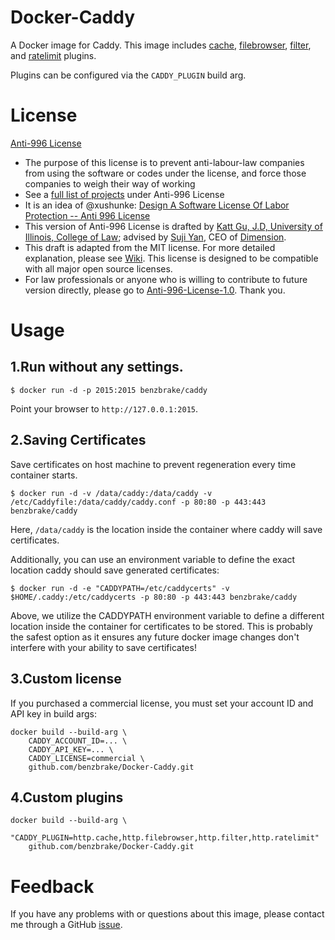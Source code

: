 # Docker-Caddy
A Docker image for Caddy. This image includes [cache](https://caddyserver.com/docs/http.cache "cache"), [filebrowser](https://caddyserver.com/docs/http.filebrowser "filebrowser"), [filter](https://caddyserver.com/docs/http.filter "filter"), and [ratelimit](https://caddyserver.com/docs/http.ratelimit "ratelimit") plugins.

Plugins can be configured via the `CADDY_PLUGIN` build arg.

# License
[Anti-996 License](LICENSE)

 - The purpose of this license is to prevent anti-labour-law companies from using the software or codes under the license, and force those companies to weigh their way of working
 - See a [full list of projects](awesomelist/projects.md) under Anti-996 License
 - It is an idea of @xushunke: [Design A Software License Of Labor Protection -- Anti 996 License](https://github.com/996icu/996.ICU/pull/15642)
 - This version of Anti-996 License is drafted by [Katt Gu, J.D, University of Illinois, College of Law](https://scholar.google.com.sg/citations?user=PTcpQwcAAAAJ&hl=en&oi=ao); advised by [Suji Yan](https://www.linkedin.com/in/tedkoyan/), CEO of [Dimension](https://www.dimension.im).  
 - This draft is adapted from the MIT license. For more detailed explanation, please see [Wiki](https://github.com/kattgu7/996-License-Draft/wiki). This license is designed to be compatible with all major open source licenses.  
 - For law professionals or anyone who is willing to contribute to future version directly, please go to [Anti-996-License-1.0](https://github.com/kattgu7/996-License-Draft). Thank you.
 

# Usage
## 1.Run without any settings.
```
$ docker run -d -p 2015:2015 benzbrake/caddy
```
Point your browser to `http://127.0.0.1:2015`.
## 2.Saving Certificates
Save certificates on host machine to prevent regeneration every time container starts.
```
$ docker run -d -v /data/caddy:/data/caddy -v /etc/Caddyfile:/data/caddy/caddy.conf -p 80:80 -p 443:443 benzbrake/caddy
```
Here, `/data/caddy` is the location inside the container where caddy will save certificates.

Additionally, you can use an environment variable to define the exact location caddy should save generated certificates:
```
$ docker run -d -e "CADDYPATH=/etc/caddycerts" -v $HOME/.caddy:/etc/caddycerts -p 80:80 -p 443:443 benzbrake/caddy
```
Above, we utilize the CADDYPATH environment variable to define a different location inside the container for certificates to be stored. This is probably the safest option as it ensures any future docker image changes don't interfere with your ability to save certificates!
## 3.Custom license
If you purchased a commercial license, you must set your account ID and API key in build args:
```
docker build --build-arg \
    CADDY_ACCOUNT_ID=... \
    CADDY_API_KEY=... \
    CADDY_LICENSE=commercial \
    github.com/benzbrake/Docker-Caddy.git
```
## 4.Custom plugins
```
docker build --build-arg \
    "CADDY_PLUGIN=http.cache,http.filebrowser,http.filter,http.ratelimit"
    github.com/benzbrake/Docker-Caddy.git
```

# Feedback
If you have any problems with or questions about this image, please contact me through a GitHub [issue](https://github.com/benzBrake/Docker-Caddy/issues "issue").

